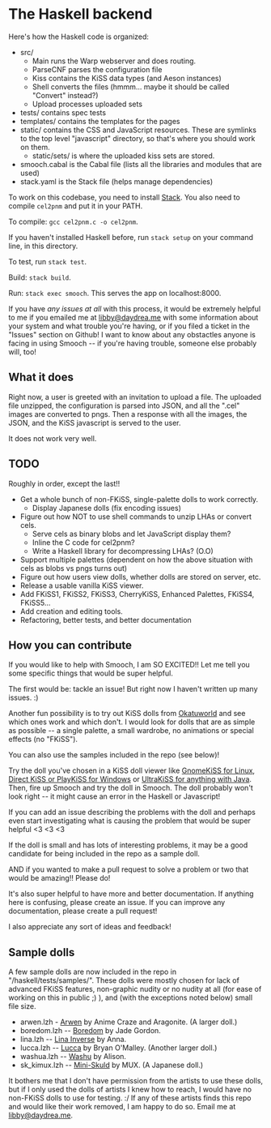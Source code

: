 # The Haskell backend

Here's how the Haskell code is organized:

  * src/
    * Main runs the Warp webserver and does routing.
    * ParseCNF parses the configuration file
    * Kiss contains the KiSS data types (and Aeson instances)
    * Shell converts the files (hmmm... maybe it should be
      called "Convert" instead?)
    * Upload processes uploaded sets
  * tests/ contains spec tests
  * templates/ contains the templates for the pages
  * static/ contains the CSS and JavaScript resources. These
    are symlinks to the top level "javascript" directory, so
    that's where you should work on them.
    * static/sets/ is where the uploaded kiss sets are stored.
  * smooch.cabal is the Cabal file (lists all the libraries and
    modules that are used)
  * stack.yaml is the Stack file (helps manage dependencies)

To work on this codebase, you need to install
[Stack](https://github.com/commercialhaskell/stack/wiki/Downloads). You
also need to compile `cel2pnm` and put it in your PATH.

To compile: `gcc cel2pnm.c -o cel2pnm`.

If you haven't installed Haskell before, run `stack setup` on your
command line, in this directory.

To test, run `stack test`.

Build: `stack build`.

Run: `stack exec smooch`. This serves the app on localhost:8000.

If you have *any issues at all* with this process, it would be extremely 
helpful to me if you emailed me at libby@daydrea.me with some information 
about your system and what trouble you're having, or if you filed a 
ticket in the "Issues" section on Github! I want to know about any 
obstactles anyone is facing in using Smooch -- if you're having trouble, 
someone else probably will, too!

## What it does

Right now, a user is greeted with an invitation to upload a file. The
uploaded file unzipped, the configuration is parsed into JSON, and all
the ".cel" images are converted to pngs. Then a response with all the
images, the JSON, and the KiSS javascript is served to the user.

It does not work very well.

## TODO

Roughly in order, except the last!!

  * Get a whole bunch of non-FKiSS, single-palette dolls to work correctly.
      * Display Japanese dolls (fix encoding issues)
  * Figure out how NOT to use shell commands to unzip LHAs or convert cels.
      * Serve cels as binary blobs and let JavaScript display them?
      * Inline the C code for cel2pnm?
      * Write a Haskell library for decompressing LHAs? (O.O)
  * Support multiple palettes (dependent on how the above situation
    with cels as blobs vs pngs turns out)
  * Figure out how users view dolls, whether dolls are stored on
    server, etc.
  * Release a usable vanilla KiSS viewer.
  * Add FKiSS1, FKiSS2, FKiSS3, CherryKiSS, Enhanced Palettes, FKiSS4,
    FKiSS5...
  * Add creation and editing tools.
  * Refactoring, better tests, and better documentation

## How you can contribute

If you would like to help with Smooch, I am SO EXCITED!! Let me tell you
some specific things that would be super helpful.

The first would be: tackle an issue! But right now I haven't written
up many issues. :)

Another fun possibility is to try out KiSS dolls from
[Okatuworld](http://www.otakuworld.com/kiss) and see which ones work
and which don't. I would look for dolls that are as simple as possible
-- a single palette, a small wardrobe, no animations or special
effects (no "FKiSS").

You can also use the samples included in the repo (see below)!

Try the doll you've chosen in a KiSS doll viewer like [GnomeKiSS for
Linux](http://devel.tlrmx.org/kiss/), [Direct KiSS or PlayKiSS for
Windows](http://otakuworld.com/index.html?/kiss/viewers.htm) or
[UltraKiSS for anything with
Java](http://www.wmiles.com/projects/ultrakiss). Then, fire up Smooch
and try the doll in Smooch. The doll probably won't look right -- it
might cause an error in the Haskell or Javascript!

If you can add an issue describing the problems with the doll and
perhaps even start investigating what is causing the problem that
would be super helpful <3 <3 <3

If the doll is small and has lots of interesting problems, it
may be a good candidate for being included in the repo as a
sample doll.

AND if you wanted to make a pull request to solve a problem or
two that would be amazing!! Please do!

It's also super helpful to have more and better documentation.
If anything here is confusing, please create an issue. If
you can improve any documentation, please create a pull request!

I also appreciate any sort of  ideas and feedback!

## Sample dolls

A few sample dolls are now included in the repo in
"/haskell/tests/samples/". These dolls were mostly chosen for lack of
advanced FKiSS features, non-graphic nudity or no nudity at all (for
ease of working on this in public ;) ), and (with the exceptions noted
below) small file size.

  * arwen.lzh - [Arwen](http://otakuworld.com/kiss/dolls/pages/a/arwen.htm) by
    Anime Craze and Aragonite. (A larger doll.)
  * boredom.lzh --
    [Boredom](http://otakuworld.com/kiss/dolls/pages/b/boredom.htm) by
    Jade Gordon.
  * lina.lzh -- [Lina
    Inverse](http://otakuworld.com/kiss/dolls/pages/l/lina.htm) by
    Anna.
  * lucca.lzh -- [Lucca](http://otakuworld.com/kiss/dolls/pages/l/lucca1r.htm)
    by Bryan O'Malley. (Another larger doll.)
  * washua.lzh -- [Washu](http://otakuworld.com/kiss/dolls/pages/w/washua.htm)
    by Alison.
  * sk_kimux.lzh -- [Mini-Skuld](http://otakuworld.com/kiss/dolls/pages/s/sk_kimux.htm)
    by MUX. (A Japanese doll.)

It bothers me that I don't have permission from the artists to use
these dolls, but if I only used the dolls of artists I knew how to
reach, I would have no non-FKiSS dolls to use for testing. :/ If any
of these artists finds this repo and would like their work removed, I
am happy to do so. Email me at libby@daydrea.me.
